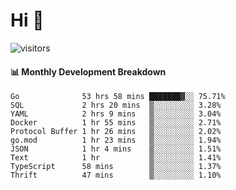 # Hi 👋
 
![visitors](https://visitor-badge.glitch.me/badge?page_id=sorcererxw.sorcererx)

#### 📊 Monthly Development Breakdown

<!--START_SECTION:waka-->
```text
Go              53 hrs 58 mins ███████▓░░ 75.71%
SQL             2 hrs 20 mins  ▒░░░░░░░░░ 3.28%
YAML            2 hrs 9 mins   ▒░░░░░░░░░ 3.04%
Docker          1 hr 55 mins   ▒░░░░░░░░░ 2.71%
Protocol Buffer 1 hr 26 mins   ▒░░░░░░░░░ 2.02%
go.mod          1 hr 23 mins   ▒░░░░░░░░░ 1.94%
JSON            1 hr 4 mins    ▒░░░░░░░░░ 1.51%
Text            1 hr           ▒░░░░░░░░░ 1.41%
TypeScript      58 mins        ▒░░░░░░░░░ 1.37%
Thrift          47 mins        ▒░░░░░░░░░ 1.10%
```
<!--END_SECTION:waka-->
